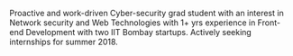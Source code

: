 Proactive and work-driven Cyber-security grad student with an interest in Network security and Web Technologies with 1+ yrs experience in Front-end Development with two IIT Bombay startups. Actively seeking internships for summer 2018.
